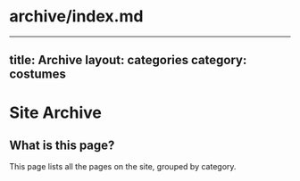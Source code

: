 # archive/index.md
---
title: Archive
layout: categories
category: costumes
---

# Site Archive

## What is this page?
This page lists all the pages on the site, grouped by category.